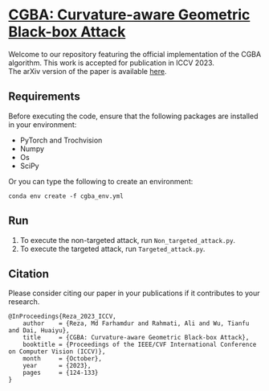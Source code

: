 # [CGBA: Curvature-aware Geometric Black-box Attack](https://arxiv.org/abs/2308.03163)
Welcome to our repository featuring the official implementation of the CGBA algorithm. This work is accepted for publication in ICCV 2023. <br>
The arXiv version of the paper is available [here](https://arxiv.org/abs/2308.03163).
## Requirements
Before executing the code, ensure that the following packages are installed in your environment:
* PyTorch and Trochvision
* Numpy
* Os
* SciPy
  
Or you can type the following to create an environment:  

```
conda env create -f cgba_env.yml
```

## Run
1. To execute the non-targeted attack, run `Non_targeted_attack.py`.
2. To execute the targeted attack, run `Targeted_attack.py`.

## Citation
Please consider citing our paper in your publications if it contributes to your research.
```
@InProceedings{Reza_2023_ICCV,
    author    = {Reza, Md Farhamdur and Rahmati, Ali and Wu, Tianfu and Dai, Huaiyu},
    title     = {CGBA: Curvature-aware Geometric Black-box Attack},
    booktitle = {Proceedings of the IEEE/CVF International Conference on Computer Vision (ICCV)},
    month     = {October},
    year      = {2023},
    pages     = {124-133}
}
```

